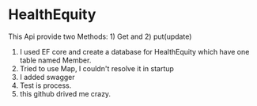 # HealthEquity
This Api provide two Methods: 1) Get and 2) put(update)
1) I used EF core and create a database for HealthEquity which have one table named Member.
2) Tried to use Map, I couldn't resolve it in startup
3) I added swagger
4) Test is process. 
5) this github drived me crazy. 
